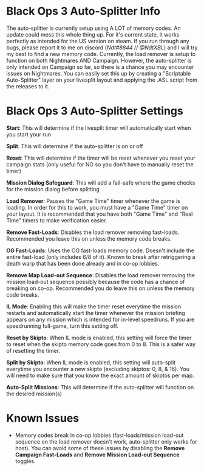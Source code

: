 # Black Ops 3 Auto-Splitter Info

The auto-splitter is currently setup using A LOT of memory codes. An update could mess this whole thing up. For it's current state, it works perfectly as intended for the US version on steam. If you run through any bugs, please report it to me on discord (*Ndt#8844* // *@NdtXBL*) and I will try my best to find a new memory code. Currently, the load remover is setup to function on both Nightmares AND Campaign. However, the auto-splitter is only intended on Campaign so far, so there is a chance you may encounter issues on Nightmares. You can easily set this up by creating a "Scriptable Auto-Splitter" layer on your livesplit layout and applying the .ASL script from the releases to it.


# Black Ops 3 Auto-Splitter Settings

**Start**: This will determine if the livesplit timer will automatically start when you start your run

**Split**: This will determine if the auto-splitter is on or off

**Reset**: This will determine if the timer will be reset whenever you reset your campaign stats (only useful for NG so you don't have to manually reset the timer)

**Mission Dialog Safeguard**: This will add a fail-safe where the game checks for the mission dialog before splitting

**Load Remover**: Pauses the "Game Time" timer whenever the game is loading. In order for this to work, you must have a "Game Time" timer on your layout. It is recommended that you have both "Game Time" and "Real Time" timers to make verification easier.

**Remove Fast-Loads**: Disables the load remover removing fast-loads. Recommended you leave this on unless the memory code breaks.

**OG Fast-Loads**: Uses the OG fast-loads memory code. Doesn't include the entire fast-load (only includes 6/8 of it). Known to break after retriggering a death warp that has been done already and in co-op lobbies.

**Remove Map Load-out Sequence**: Disables the load remover removing the mission load-out sequence possibly because the code has a chance of breaking on co-op. Recommended you do leave this on unless the memory code breaks.

**IL Mode**: Enabling this will make the timer reset everytime the mission restarts and automatically start the timer whenever the mission briefing appears on any mission which is intended for in-level speedruns. If you are speedrunning full-game, turn this setting off.

**Reset by Skipto**: When IL mode is enabled, this setting will force the timer to reset when the skipto memory code goes from 0 to 8. This is a safer way of resetting the timer.

**Split by Skipto**: When IL mode is enabled, this setting will auto-split everytime you encounter a new skipto (excluding skiptos: 0, 8, & 16). You will need to make sure that you know the exact amount of skiptos per map.

**Auto-Split Missions**: This will determine if the auto-splitter will function on the desired mission(s)

# Known Issues
- Memory codes break in co-op lobbies (fast-loads/mission load-out sequence on the load remover doesn't work, auto-splitter only works for host). You can avoid some of these issues by disabling the **Remove Campaign Fast-Loads** and **Remove Mission Load-out Sequence** toggles.
